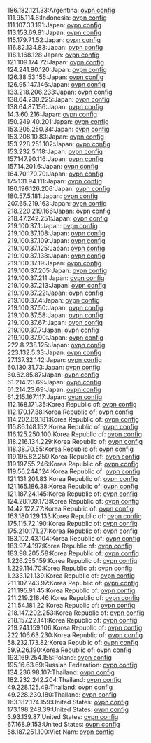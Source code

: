 186.182.121.33:Argentina: [ovpn config](vpn/186_182_121_33.ovpn)  
111.95.114.6:Indonesia: [ovpn config](vpn/111_95_114_6.ovpn)  
111.107.33.191:Japan: [ovpn config](vpn/111_107_33_191.ovpn)  
113.153.69.81:Japan: [ovpn config](vpn/113_153_69_81.ovpn)  
115.179.71.52:Japan: [ovpn config](vpn/115_179_71_52.ovpn)  
116.82.134.83:Japan: [ovpn config](vpn/116_82_134_83.ovpn)  
118.1.168.128:Japan: [ovpn config](vpn/118_1_168_128.ovpn)  
121.109.174.72:Japan: [ovpn config](vpn/121_109_174_72.ovpn)  
124.241.80.120:Japan: [ovpn config](vpn/124_241_80_120.ovpn)  
126.38.53.155:Japan: [ovpn config](vpn/126_38_53_155.ovpn)  
126.95.147.146:Japan: [ovpn config](vpn/126_95_147_146.ovpn)  
133.218.206.233:Japan: [ovpn config](vpn/133_218_206_233.ovpn)  
138.64.230.225:Japan: [ovpn config](vpn/138_64_230_225.ovpn)  
138.64.87.156:Japan: [ovpn config](vpn/138_64_87_156.ovpn)  
14.3.60.216:Japan: [ovpn config](vpn/14_3_60_216.ovpn)  
150.249.40.201:Japan: [ovpn config](vpn/150_249_40_201.ovpn)  
153.205.250.34:Japan: [ovpn config](vpn/153_205_250_34.ovpn)  
153.208.10.83:Japan: [ovpn config](vpn/153_208_10_83.ovpn)  
153.228.251.102:Japan: [ovpn config](vpn/153_228_251_102.ovpn)  
153.232.5.118:Japan: [ovpn config](vpn/153_232_5_118.ovpn)  
157.147.90.116:Japan: [ovpn config](vpn/157_147_90_116.ovpn)  
157.14.201.6:Japan: [ovpn config](vpn/157_14_201_6.ovpn)  
164.70.170.70:Japan: [ovpn config](vpn/164_70_170_70.ovpn)  
175.131.94.111:Japan: [ovpn config](vpn/175_131_94_111.ovpn)  
180.196.126.206:Japan: [ovpn config](vpn/180_196_126_206.ovpn)  
180.57.5.181:Japan: [ovpn config](vpn/180_57_5_181.ovpn)  
207.65.219.163:Japan: [ovpn config](vpn/207_65_219_163.ovpn)  
218.220.219.166:Japan: [ovpn config](vpn/218_220_219_166.ovpn)  
218.47.242.251:Japan: [ovpn config](vpn/218_47_242_251.ovpn)  
219.100.37.1:Japan: [ovpn config](vpn/219_100_37_1.ovpn)  
219.100.37.108:Japan: [ovpn config](vpn/219_100_37_108.ovpn)  
219.100.37.109:Japan: [ovpn config](vpn/219_100_37_109.ovpn)  
219.100.37.125:Japan: [ovpn config](vpn/219_100_37_125.ovpn)  
219.100.37.138:Japan: [ovpn config](vpn/219_100_37_138.ovpn)  
219.100.37.19:Japan: [ovpn config](vpn/219_100_37_19.ovpn)  
219.100.37.205:Japan: [ovpn config](vpn/219_100_37_205.ovpn)  
219.100.37.211:Japan: [ovpn config](vpn/219_100_37_211.ovpn)  
219.100.37.213:Japan: [ovpn config](vpn/219_100_37_213.ovpn)  
219.100.37.22:Japan: [ovpn config](vpn/219_100_37_22.ovpn)  
219.100.37.4:Japan: [ovpn config](vpn/219_100_37_4.ovpn)  
219.100.37.50:Japan: [ovpn config](vpn/219_100_37_50.ovpn)  
219.100.37.58:Japan: [ovpn config](vpn/219_100_37_58.ovpn)  
219.100.37.67:Japan: [ovpn config](vpn/219_100_37_67.ovpn)  
219.100.37.7:Japan: [ovpn config](vpn/219_100_37_7.ovpn)  
219.100.37.90:Japan: [ovpn config](vpn/219_100_37_90.ovpn)  
222.8.238.125:Japan: [ovpn config](vpn/222_8_238_125.ovpn)  
223.132.5.33:Japan: [ovpn config](vpn/223_132_5_33.ovpn)  
27.137.32.142:Japan: [ovpn config](vpn/27_137_32_142.ovpn)  
60.130.31.73:Japan: [ovpn config](vpn/60_130_31_73.ovpn)  
60.62.85.87:Japan: [ovpn config](vpn/60_62_85_87.ovpn)  
61.214.23.69:Japan: [ovpn config](vpn/61_214_23_69.ovpn)  
61.214.23.69:Japan: [ovpn config](vpn/61_214_23_69.ovpn)  
61.215.167.117:Japan: [ovpn config](vpn/61_215_167_117.ovpn)  
112.168.171.35:Korea Republic of: [ovpn config](vpn/112_168_171_35.ovpn)  
112.170.17.38:Korea Republic of: [ovpn config](vpn/112_170_17_38.ovpn)  
114.202.69.181:Korea Republic of: [ovpn config](vpn/114_202_69_181.ovpn)  
115.86.148.152:Korea Republic of: [ovpn config](vpn/115_86_148_152.ovpn)  
116.125.250.100:Korea Republic of: [ovpn config](vpn/116_125_250_100.ovpn)  
118.216.134.229:Korea Republic of: [ovpn config](vpn/118_216_134_229.ovpn)  
118.38.70.55:Korea Republic of: [ovpn config](vpn/118_38_70_55.ovpn)  
119.195.82.250:Korea Republic of: [ovpn config](vpn/119_195_82_250.ovpn)  
119.197.55.246:Korea Republic of: [ovpn config](vpn/119_197_55_246.ovpn)  
119.56.244.124:Korea Republic of: [ovpn config](vpn/119_56_244_124.ovpn)  
121.131.201.83:Korea Republic of: [ovpn config](vpn/121_131_201_83.ovpn)  
121.165.186.38:Korea Republic of: [ovpn config](vpn/121_165_186_38.ovpn)  
121.187.24.145:Korea Republic of: [ovpn config](vpn/121_187_24_145.ovpn)  
124.28.109.173:Korea Republic of: [ovpn config](vpn/124_28_109_173.ovpn)  
14.42.122.77:Korea Republic of: [ovpn config](vpn/14_42_122_77.ovpn)  
163.180.129.133:Korea Republic of: [ovpn config](vpn/163_180_129_133.ovpn)  
175.115.72.190:Korea Republic of: [ovpn config](vpn/175_115_72_190.ovpn)  
175.210.171.27:Korea Republic of: [ovpn config](vpn/175_210_171_27.ovpn)  
183.102.43.104:Korea Republic of: [ovpn config](vpn/183_102_43_104.ovpn)  
183.97.4.197:Korea Republic of: [ovpn config](vpn/183_97_4_197.ovpn)  
183.98.205.58:Korea Republic of: [ovpn config](vpn/183_98_205_58.ovpn)  
1.226.255.159:Korea Republic of: [ovpn config](vpn/1_226_255_159.ovpn)  
1.229.114.70:Korea Republic of: [ovpn config](vpn/1_229_114_70.ovpn)  
1.233.121.139:Korea Republic of: [ovpn config](vpn/1_233_121_139.ovpn)  
211.107.243.97:Korea Republic of: [ovpn config](vpn/211_107_243_97.ovpn)  
211.195.91.45:Korea Republic of: [ovpn config](vpn/211_195_91_45.ovpn)  
211.219.218.46:Korea Republic of: [ovpn config](vpn/211_219_218_46.ovpn)  
211.54.181.22:Korea Republic of: [ovpn config](vpn/211_54_181_22.ovpn)  
218.147.202.253:Korea Republic of: [ovpn config](vpn/218_147_202_253.ovpn)  
218.157.22.141:Korea Republic of: [ovpn config](vpn/218_157_22_141.ovpn)  
219.241.159.106:Korea Republic of: [ovpn config](vpn/219_241_159_106.ovpn)  
222.106.63.230:Korea Republic of: [ovpn config](vpn/222_106_63_230.ovpn)  
58.232.173.82:Korea Republic of: [ovpn config](vpn/58_232_173_82.ovpn)  
59.9.26.190:Korea Republic of: [ovpn config](vpn/59_9_26_190.ovpn)  
193.169.254.155:Poland: [ovpn config](vpn/193_169_254_155.ovpn)  
195.16.63.69:Russian Federation: [ovpn config](vpn/195_16_63_69.ovpn)  
134.236.98.107:Thailand: [ovpn config](vpn/134_236_98_107.ovpn)  
182.232.242.204:Thailand: [ovpn config](vpn/182_232_242_204.ovpn)  
49.228.125.49:Thailand: [ovpn config](vpn/49_228_125_49.ovpn)  
49.228.230.180:Thailand: [ovpn config](vpn/49_228_230_180.ovpn)  
163.182.174.159:United States: [ovpn config](vpn/163_182_174_159.ovpn)  
173.198.248.39:United States: [ovpn config](vpn/173_198_248_39.ovpn)  
3.93.139.87:United States: [ovpn config](vpn/3_93_139_87.ovpn)  
67.168.9.153:United States: [ovpn config](vpn/67_168_9_153.ovpn)  
58.187.251.100:Viet Nam: [ovpn config](vpn/58_187_251_100.ovpn)  
